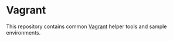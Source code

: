 # Vagrant

This repository contains common [Vagrant] helper tools and sample environments.

[Vagrant]: https://www.vagrantup.com/

<!--
**Note** The earlier approach of a single repository supporting all the different types of Vagrant environments is now deprecated and is no longer being maintained. You can find the latest version of that approach [here][Deprecated].

[Deprecated]: https://github.com/gusztavvargadr/vagrant/tree/0.1.0
-->
